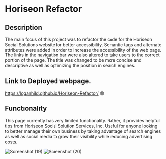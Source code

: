 # Horiseon Refactor

## Description
The main focus of this project was to refactor the code for the Horiseon Social Solutions website for better accessibility. Semantic tags and alternate attributes were added in order to increase the accessibility of the web page. The links in the navigation bar were also altered to take users to the correct portion of the page. The title was changed to be more concise and descriptive as well as optimizing the position in search engines. 

## Link to Deployed webpage.
https://loganhild.github.io/Horiseon-Refactor/
😄

## Functionality
This page currently has very limited functionality. Rather, it provides helpful tips from Horiseon Social Solution Services, Inc. Useful for anyone looking to better manage their own business by taking advantage of search engines as well as social media to grow their visibility while reducing advertising costs. 

![Screenshot (19)](https://user-images.githubusercontent.com/82903685/122656505-dbb28300-d120-11eb-8303-c5c45455694c.png)
![Screenshot (20)](https://user-images.githubusercontent.com/82903685/122656512-e5d48180-d120-11eb-85f7-62087867b5b1.png)
